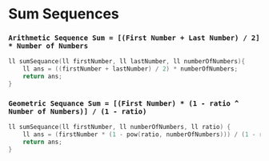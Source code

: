 # Sum Sequences
### `Arithmetic Sequence Sum = [(First Number + Last Number) / 2] * Number of Numbers`
```cpp
ll sumSequance(ll firstNumber, ll lastNumber, ll numberOfNumbers){
    ll ans = ((firstNumber + lastNumber) / 2) * numberOfNumbers;
    return ans;
}
```

### `Geometric Sequance Sum = [(First Number) * (1 - ratio ^ Number of Numbers)] / (1 - ratio)`
```cpp
ll sumSequance(ll firstNumber, ll numberOfNumbers, ll ratio) {
    ll ans = (firstNumber * (1 - pow(ratio, numberOfNumbers))) / (1 - ratio);
    return ans;
}
```
